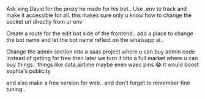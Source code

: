 Ask king David for the proxy he made for his bot.. Use .env to track and make it accessible for all. this makes sure only u know how to change the socket url directly from ur env

Create a route for the edit bot side of the frontend.. add a place to change the bot name and let the bot name reflect on the whatsapp ai..

Change the admin section into a saas project where u can buy admin code instead of getting for free then later we turn it into a full market where u can buy things.. things like data,airtime maybe even waec pins 😂 it would boost sophia's publicity

and also make a free version for web.. and don't forget to remember fine tuning..